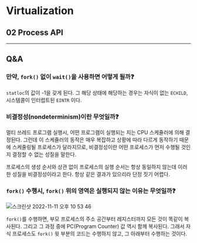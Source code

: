 # Virtualization 
## 02 Process API

---
## Q&A
### 만약, `fork()` 없이 `wait()`을 사용하면 어떻게 될까❓
`statloc`의 값이 -1을 갖게 된다. 그 해당 상태에 해당하는 경우는 자식이 없는 `ECHILD`, 시스템콜이 인터럽트된 `EINTR` 이다.

### 비결정성(nondeterminism)이란 무엇일까❓
멀티 쓰레드 프로그램 실행시, 어떤 프로그램이 실행되는 지는 CPU 스케쥴러에 의해 결정된다. 그런데 이 스케쥴러의 동작은 매우 복잡하고 상황에 따라 다르게 동작하기 때문에 스케줄링될 프로세스가 달라지므로, 비결정성이란 어떤 프로세스가 먼저 수행될 것인지 결정할 수 없는 성질을 말한다.

프로세스의 생성 순서와 상관 없이 프로세스의 실행 순서는 항상 동일하지 않는데 이러한 성질을 비결정성이라고 한다. 항상 같은 결과가 있으리라 단정 짓기 어렵다.

### `fork()` 수행시, `fork()` 위의 영역은 실행되지 않는 이유는 무엇일까❓
![스크린샷 2022-11-11 오후 10 53 46](https://user-images.githubusercontent.com/13804810/201354442-5376ba64-5450-47ea-ba38-df534d4a68a9.png)

`fork()`를 수행하면, 부모 프로세스의 주소 공간부터 레지스터까지 모든 것이 똑같이 복사된다. 그리고 그 과정 중에 PC(Program Counter) 값 역시 함께 복사된다.
그래서 자식 프로세스도 `fork()` 윗 부분의 코드는 수행하지 않고, 그 아래부터 수행하는 것이다.
